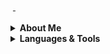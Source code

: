 <div align="inline">
<img src="https://komarev.com/ghpvc/?username=nainiayoub&style=flat-square&color=blue" alt=""/>
<a href="https://www.linkedin.com/in/ayoub-nainia/?locale=en_US">
<img src="https://img.shields.io/badge/-Linkedin-blue?style=flat&logo=Linkedin&logoColor=white" alt=""/>
<a/>
<a href="https://twitter.com/nainia_ayoub">
<img src="https://img.shields.io/badge/-Twitter-red?style=flat&logo=Twitter&logoColor=white" alt=""/>
</a> 
</div>
<br/>


<details>
    <summary><b>About Me</b></summary><br/>
    I am a lifelong learner of the tech industry with an intense appetite for fresh and relevant data. I am currently working on <b>Automatic extraction of information on plant species from digitized floras</b>, where I am leveraging my skills in Data Engineering, Machine Learning, and Natural Language Processing (NLP) to build functioning systems via the CRISP-DM process model, from the business understanding step to deployment.
</details>
<details>
    <summary><b>Languages & Tools</b></summary><br/>
    <div>
    
  <img src="https://github.com/devicons/devicon/blob/master/icons/python/python-original-wordmark.svg" title="Python" alt="Python" width="40" height="40"/>&nbsp;
  <img src="https://github.com/devicons/devicon/blob/master/icons/jupyter/jupyter-original-wordmark.svg" title="Jupyter" alt="Jupyter" width="40" height="40"/>&nbsp;
  <img src="https://github.com/devicons/devicon/blob/master/icons/tensorflow/tensorflow-original-wordmark.svg" title="Tensorflow" alt="Tensorflow" width="40" height="40"/>&nbsp;
  <img src="https://github.com/devicons/devicon/blob/master/icons/numpy/numpy-original.svg" title="numpy" alt="numpy" width="40" height="40"/>&nbsp;
  <img src="https://github.com/devicons/devicon/blob/master/icons/heroku/heroku-original.svg" title="Heroku" alt="Heroku" width="40" height="40"/>&nbsp;
  <img src="https://github.com/devicons/devicon/blob/master/icons/pandas/pandas-original.svg" title="Pandas" alt="Pandas " width="40" height="40"/>&nbsp;
  <img src="https://github.com/devicons/devicon/blob/master/icons/git/git-original-wordmark.svg" title="Git" alt="Git" width="40" height="40"/>
</div>
</details>



